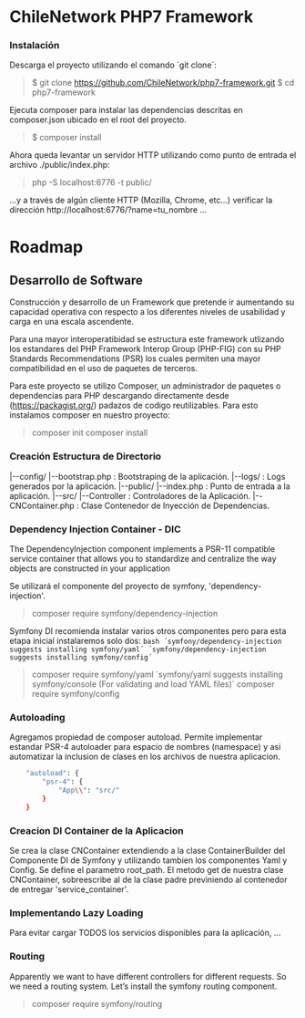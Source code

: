 # ChileNetwork PHP7 Framework 

### Instalación

Descarga el proyecto utilizando el comando ´git clone´:

> $ git clone https://github.com/ChileNetwork/php7-framework.git
> $ cd php7-framework 

Ejecuta composer para instalar las dependencias descritas en composer.json ubicado en el root del proyecto.
> $ composer install

Ahora queda levantar un servidor HTTP utilizando como punto de entrada el archivo ./public/index.php:
> php -S localhost:6776 -t public/

...y a través de algún cliente HTTP (Mozilla, Chrome, etc...) verificar la dirección http://localhost:6776/?name=tu_nombre ...

# Roadmap

## Desarrollo de Software

Construcción y desarrollo de un Framework que pretende ir aumentando su capacidad operativa con respecto a los diferentes niveles de usabilidad y carga en una escala ascendente.

Para una mayor interoperatibidad se estructura este framework utlizando los estandares del PHP Framework Interop Group (PHP-FIG) con su PHP Standards Recommendations (PSR) los cuales permiten una mayor compatibilidad en el uso de paquetes de terceros.

Para este proyecto se utilizo Composer, un administrador de paquetes o dependencias para PHP descargando directamente desde (https://packagist.org/) padazos de codigo reutilizables. Para esto instalamos composer en nuestro proyecto:
> composer init
> composer install

### Creación Estructura de Directorio
|--config/
	|--bootstrap.php          : Bootstraping de la aplicación. 
|--logs/                      : Logs generados por la aplicación.
|--public/
	|--index.php              : Punto de entrada a la aplicación.
|--src/
	|--Controller             : Controladores de la Aplicación.
	|--CNContainer.php        : Clase Contenedor de Inyección de Dependencias.

### Dependency Injection Container - DIC
The DependencyInjection component implements a PSR-11 compatible service container that allows you to standardize and centralize the way objects are constructed in your application

Se utilizará el componente del proyecto de symfony, 'dependency-injection'.
> composer require symfony/dependency-injection

Symfony DI recomienda instalar varios otros componentes pero para esta etapa inicial instalaremos solo dos:
	```bash
	´symfony/dependency-injection suggests installing symfony/yaml´
	´symfony/dependency-injection suggests installing symfony/config´
	```
> composer require symfony/yaml
	´symfony/yaml suggests installing symfony/console (For validating and load YAML files)´
> composer require symfony/config

### Autoloading
Agregamos propiedad de composer autoload. Permite implementar estandar PSR-4 autoloader para espacio de nombres (namespace) y asi automatizar la inclusion de clases en los archivos de nuestra aplicacion.
```bash
	"autoload": {
        "psr-4": {
            "App\\": "src/"
        }
    }
```
### Creacion DI Container de la Aplicacion
Se crea la clase CNContainer extendiendo a la clase ContainerBuilder del Componente DI de Symfony y utilizando tambien los componentes Yaml y Config. Se define el parametro root_path. El metodo get de nuestra clase CNContainer, sobreescribe al de la clase padre previniendo al contenedor de entregar 'service_container'.



### Implementando Lazy Loading 
Para evitar cargar TODOS los servicios disponibles para la aplicación, ...


### Routing

Apparently we want to have different controllers for different requests. So we need a routing system. Let’s install the symfony routing component.

> composer require symfony/routing